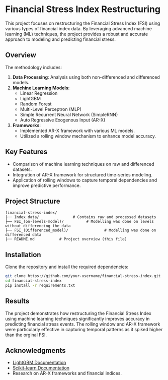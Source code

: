 # Financial Stress Index Restructuring

This project focuses on restructuring the Financial Stress Index (FSI) using various types of financial index data. By leveraging advanced machine learning (ML) techniques, the project provides a robust and accurate approach to modeling and predicting financial stress.

## Overview

The methodology includes:

1. **Data Processing**: Analysis using both non-differenced and differenced models.
2. **Machine Learning Models**:
    - Linear Regression
    - LightGBM
    - Random Forest
    - Multi-Level Perceptron (MLP)
    - Simple Recurrent Neural Network (SimpleRNN)
    - Auto Regressive Exogenous Input (AR-X)
3. **Frameworks**:
    - Implemented AR-X framework with various ML models.
    - Utilized a rolling window mechanism to enhance model accuracy.

## Key Features

- Comparison of machine learning techniques on raw and differenced datasets.
- Integration of AR-X framework for structured time-series modeling.
- Application of rolling windows to capture temporal dependencies and improve predictive performance.

## Project Structure

```
financial-stress-index/
├── Index data/               # Contains raw and processed datasets
├── FSI_(on-levels-model)/          # Modelling was done on levels without differencing the data
├── FSI_(Differenced_model)/                # Modelling was done on differenced data
├── README.md           # Project overview (this file)
```

## Installation

Clone the repository and install the required dependencies:

```bash
git clone https://github.com/your-username/financial-stress-index.git
cd financial-stress-index
pip install -r requirements.txt
```



## Results

The project demonstrates how restructuring the Financial Stress Index using machine learning techniques significantly improves accuracy in predicting financial stress events. The rolling window and AR-X framework were particularly effective in capturing temporal patterns as it spiked higher than the orginal FSI. 

## Acknowledgments

- [LightGBM Documentation](https://lightgbm.readthedocs.io/)
- [Scikit-learn Documentation](https://scikit-learn.org/)
- Research on AR-X frameworks and financial indices.
